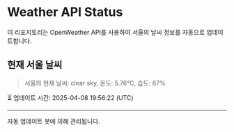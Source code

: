 
# Weather API Status

이 리포지토리는 OpenWeather API를 사용하여 서울의 날씨 정보를 자동으로 업데이트합니다.

## 현재 서울 날씨
> 서울의 현재 날씨: clear sky, 온도: 5.76°C, 습도: 87%

⏳ 업데이트 시간: 2025-04-08 19:56:22 (UTC)

---
자동 업데이트 봇에 의해 관리됩니다.
